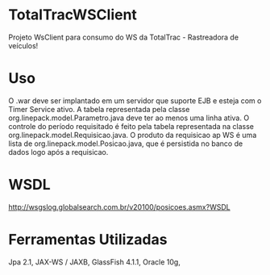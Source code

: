 # TotalTracWSClient
Projeto WsClient para consumo do WS da TotalTrac - Rastreadora de veículos!

# Uso
O .war deve ser implantado em um servidor que suporte EJB e esteja com o Timer Service ativo.
A tabela representada pela classe org.linepack.model.Parametro.java deve ter ao menos uma linha ativa.
O controle do período requisitado é feito pela tabela representada na classe org.linepack.model.Requisicao.java.
O produto da requisicao ap WS é uma lista de org.linepack.model.Posicao.java, que é persistida no banco de dados logo após a requisicao.

# WSDL 
http://wsgslog.globalsearch.com.br/v20100/posicoes.asmx?WSDL

# Ferramentas Utilizadas
Jpa 2.1,
JAX-WS / JAXB,
GlassFish 4.1.1,
Oracle 10g,




